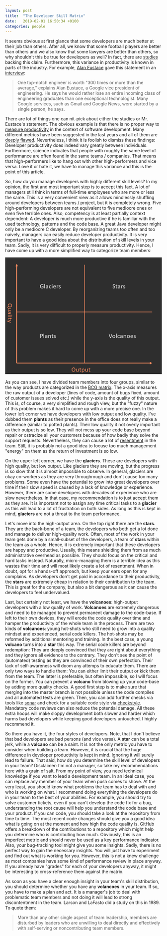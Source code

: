 ```yaml
---
layout: post
title:  "The Developer Skill Matrix"
date:   2019-02-01 16:50:34 +0100
categories: people
---
```

It seems obvious at first glance that some developers are much better at their job than others. After all, we know that some football players are better than others and we also know that some lawyers are better than others, so why shouldn't this be true for developers as well? In fact, there are [studies](https://cacm.acm.org/blogs/blog-cacm/180512-is-there-a-10x-gap-between-best-and-average-programmers-and-how-did-it-get-there/fulltext) backing this claim. Furthermore, this variance in productivity is known in parts of the industry. For example, [Alan Eustace](https://en.wikipedia.org/wiki/Alan_Eustace) gave this statement in an [interview](https://www.wsj.com/articles/SB113271436430704916):
> One top-notch engineer is worth "300 times or more than the average," explains Alan Eustace, a Google vice president of engineering. He says he would rather lose an entire incoming class of engineering graduates than one exceptional technologist. Many Google services, such as Gmail and Google News, were started by a single person, he says.

There are lot of things one can nit-pick about either the studies or Mr. Eustace's statement. The obvious example is that there is no proper way to [measure productivity](https://martinfowler.com/bliki/CannotMeasureProductivity.html) in the context of software development. Many different metrics have been suggested in the last years and all of them are [deeply flawed](https://nortal.com/de/blog/the-myth-of-developer-productivity/). Nevertheless, I think it is foolish to dismiss these findings: Developer productivity does indeed vary greatly between individuals. Furthermore, science indicates that people with roughly the same level of performance are often found in the same teams / companies. That means that high-performers like to hang out with other high-performers and vice versa. Love it or hate it, we have to manage this variance and this is the point of this article.

So, how do you manage developers with highly different skill levels? In my opinion, the first and most important step is to accept this fact. A lot of managers still think in terms of full-time employees who are more or less the same. This is a very convenient view as it allows mindlessly shuffling around developers between teams / project, but it is completely wrong. Five high-performing developers are not equivalent to five mediocre ones or even five terrible ones. Also, competency is at least partially context dependent: A developer is much more productive if he is familiar with the used technology, patterns and the code base. A great Java developer might only be a mediocre C developer. By reorganizing teams too often and too naively, managers can easily reduce developer productivity. It is very important to have a good idea about the distribution of skill levels in your team. Sadly, it is very difficult to properly measure productivity. Hence, I have come up with a more simplified way to categorize team members:

![UI image](/images/matrix.png)

As you can see, I have divided team members into four groups, similar to the way products are categorized in the [BCG matrix](https://www.strategicmanagementinsight.com/tools/bcg-matrix-growth-share.html). The x-axis measures the raw output of a developer (lines of code, amount of bugs fixed, amount of customer issues solved etc.) while the y-axis is the quality of this output. This is, of course, a very simplified and rough view, but the "fuzzy" nature of this problem makes it hard to come up with a more precise one. In the lower left corner we have developers with low output and low quality. I've dubbed them **plants** as their presence in the office does not really make a difference (similar to potted plants). Their low quality it not overly important as their output is so low. They will not mess up your code base beyond repair or ostracize all your customers because of how badly they solve the support requests. Nevertheless, they can cause a lot of [resentment](https://stevemcconnell.com/articles/dealing-with-problem-programmers/) in the team. Still, it is probably not a good idea to focuse too much management "energy" on them as the return of investment is so low.

On the upper left corner, we have the **glaciers**. These are developers with high quality, but low output. Like glaciers they are moving, but the progress is so slow that it is almost impossible to observe. In general, glaciers are okay co-workers as they are very throughrough and don't cause too many problems. Some even have the potential to grow into great developers over time if their slow speed is caused by a lack of knowledge or experience. However, there are some developers with decades of experience who are slow nevertheless. In that case, my recommendation is to just accept them as they are. It is important not to assign any time critical tasks to a **glacier** as this will lead to a lot of frustration on both sides. As long as this is kept in mind, **glaciers** are not a threat to the team performance.

Let's move into the high-output area. On the top right there are the **stars**. They are the back-bone of a team, the developers who both get a lot done and manage to deliver high-quality work. Often, most of the work in your team gets done by a small-subset of the developers, a team of **stars** within the team as a whole. Hence, it is extremely important that these developers are happy and productive. Usually, this means shielding them from as much administrative overhead as possible. They should focus on the critical and hard tasks instead. Naturally, micro-managing them is a terrible idea as this wastes their time and will most likely create a lot of resentment. When in doubt, opt for a hands-off approach, but keep your ears open for any complains. As developers don't get paid in accordance to their productivity, the **stars** are extremely cheap in relation to their contribution to the team. This is great for the company, but also a bit dangerous as it can cause the developers to feel undervalued.

Last, but certainly not least, we have the **volcanoes**: high-output developers with a low quality of work. **Volcanoes** are extremely dangerous and need to be managed to prevent permanent damage to the code-base. If left to their own devices, they will erode the code quality over time and hamper the productivity of the whole team in the process. There are two kinds of **volcanoes**: young hot-shots who still need to grow into a quality mindset and experienced, serial code killers. The hot-shots may be reformed by additional mentoring and training. In the best case, a young **volcano** turns into a **star** this way. The serial code killers are beyond redemption: They are deeply convinced that they are right about everything and they ignore all evidence to the contrary. They don't see the point of (automated) testing as they are convinced of their own perfection. Their lack of self-awareness will doom any attemps to educate them. There are only two ways to handle them: You can either limit their output or kick them from the team. The latter is preferable, but often impossible, so I will focus on the former. You can prevent a **volcano** from blowing up your code-base by adding more quality checks. A good first step is to make sure that merging into the master branch is not possible unless the code compiles and all automated tests are green. Then, you can add further checks via tools like [sonar](https://www.sonarsource.com/) and check for a suitable code style via [checkstyle](http://checkstyle.sourceforge.net/). Mandatory code reviews can also reduce the potential damage. All these extra hoops will make sloppy development both slower and harder which harms bad developers while keeping good developers untouched. I highly recommend it.

So there you have it, the four styles of developers. Note, that I don't believe that bad developers are bad persons (and vice versa). A **star** can be a total jerk, while a **volcano** can be a saint. It is not the only metric you have to consider when building a team. However, it is crucial that the huge difference in developer productivity is kept in mind. Ignoring it will surely lead to failure. That said, how do you determine the skill level of developers in your team? Disclaimer: I'm not a manager, so take my recommendations here with a grain of salt. From my point of view, you need technical knowledge if you want to lead a development team. In an ideal case, you can replace any member of your team when push comes to shove. At the very least, you should know what problems the team has to deal with and who is working on what. I recommend doing everything the developers do in your team to the best of your abilities. For example, you should try to solve customer tickets, even if you can't develop the code fix for a bug, understanding the root cause will help you understand the code base and your product. If you can code, you should take a look at the repository from time to time. The most recent code changes should give you a good idea what is going on at the moment and how high the code quality is. GitHub offers a breakdown of the contributions to a repository which might help you determine who is contributing how much. Obviously, this is an imperfect metric and should never be used as a key performance indicator. Also, your bug-tracking tool might give you some insights. Sadly, there is no perfect way to gain the necessary insights. You will just have to experiment and find out what is working for you. However, this is not a knew challenge as most companies have some kind of performance review in place anyway. If you already have "grades" for each of your developers anyway, it might be interesting to cross-reference them against the matrix.

As soon as you have a clear enough insight in your team's skill distribution, you should determine whether you have any **volancoes** in your team. If so, you have to make a plan and act. It is a manager's job to deal with problematic team members and not doing it will lead to strong discontentment in the team. Larson and LaFasto did a study on this in 1989. To quote them:
>More than any other single aspect of team leadership, members are disturbed by leaders who are unwilling to deal directly and effectively with self-serving or noncontributing team members.